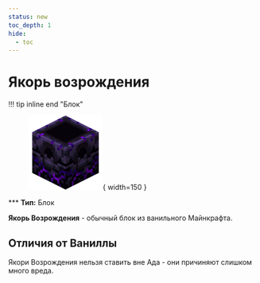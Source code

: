 ```yaml
---
status: new
toc_depth: 1
hide:
  - toc
---
```


# Якорь возрождения

!!! tip inline end "Блок"
    <figure markdown="span">
        ![Якорь возрождения](../../assets/items/items/respawn_anchor.webp){ width=150 }
    </figure>
    ***
    **Тип:** Блок

**Якорь Возрождения** - обычный блок из ванильного Майнкрафта.

## Отличия от Ваниллы

Якори Возрождения нельзя ставить вне Ада - они причиняют слишком много вреда.